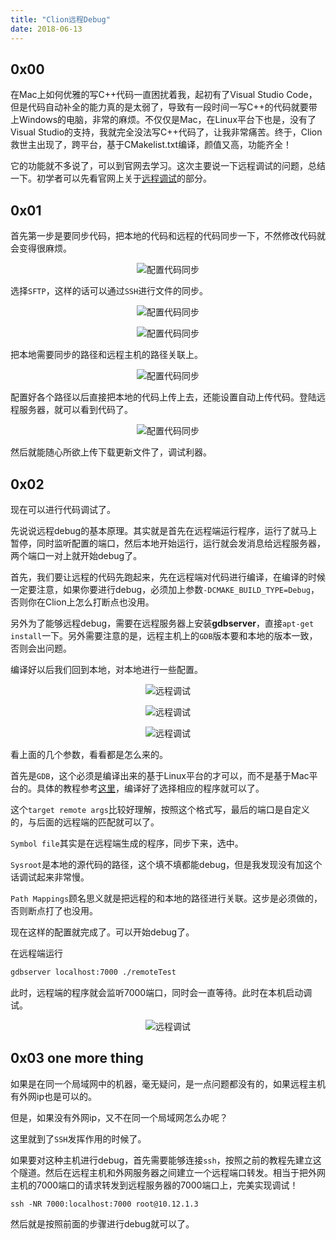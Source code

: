 ```yaml
---
title: "Clion远程Debug"
date: 2018-06-13
---
```


## 0x00
在Mac上如何优雅的写C++代码一直困扰着我，起初有了Visual Studio Code，但是代码自动补全的能力真的是太弱了，导致有一段时间一写C++的代码就要带上Windows的电脑，非常的麻烦。不仅仅是Mac，在Linux平台下也是，没有了Visual Studio的支持，我就完全没法写C++代码了，让我非常痛苦。终于，Clion救世主出现了，跨平台，基于CMakelist.txt编译，颜值又高，功能齐全！

它的功能就不多说了，可以到官网去学习。这次主要说一下远程调试的问题，总结一下。初学者可以先看官网上关于[远程调试](https://www.jetbrains.com/help/clion/run-debug-configuration-remote-gdb.html)的部分。

## 0x01
首先第一步是要同步代码，把本地的代码和远程的代码同步一下，不然修改代码就会变得很麻烦。

<p align="center"><img src="https://joeltsui-blog.oss-cn-hangzhou.aliyuncs.com/deployment1.png" alt="配置代码同步" title style/>
</p>

选择`SFTP`，这样的话可以通过`SSH`进行文件的同步。
<p align="center"><img src="https://joeltsui-blog.oss-cn-hangzhou.aliyuncs.com/deployment2.png" alt="配置代码同步" title style/>
</p>

<p align="center"><img src="https://joeltsui-blog.oss-cn-hangzhou.aliyuncs.com/deployment3.png" alt="配置代码同步" title style/>
</p>

把本地需要同步的路径和远程主机的路径关联上。

<p align="center"><img src="https://joeltsui-blog.oss-cn-hangzhou.aliyuncs.com/deployment4.png" alt="配置代码同步" title style/>
</p>

配置好各个路径以后直接把本地的代码上传上去，还能设置自动上传代码。登陆远程服务器，就可以看到代码了。

<p align="center"><img src="https://joeltsui-blog.oss-cn-hangzhou.aliyuncs.com/deployment5.png" alt="配置代码同步" title style/>
</p>

然后就能随心所欲上传下载更新文件了，调试利器。

## 0x02
现在可以进行代码调试了。

先说说远程debug的基本原理。其实就是首先在远程端运行程序，运行了就马上暂停，同时监听配置的端口，然后本地开始运行，运行就会发消息给远程服务器，两个端口一对上就开始debug了。

首先，我们要让远程的代码先跑起来，先在远程端对代码进行编译，在编译的时候一定要注意，如果你要进行debug，必须加上参数`-DCMAKE_BUILD_TYPE=Debug`，否则你在Clion上怎么打断点也没用。

另外为了能够远程debug，需要在远程服务器上安装**gdbserver**，直接`apt-get install`一下。另外需要注意的是，远程主机上的`GDB`版本要和本地的版本一致，否则会出问题。


编译好以后我们回到本地，对本地进行一些配置。

<p align="center"><img src="https://joeltsui-blog.oss-cn-hangzhou.aliyuncs.com/remotedebug1.png" alt="远程调试" title style/>
</p>

<p align="center"><img src="https://joeltsui-blog.oss-cn-hangzhou.aliyuncs.com/remotedebug2.png" alt="远程调试" title style/>
</p>

<p align="center"><img src="https://joeltsui-blog.oss-cn-hangzhou.aliyuncs.com/remotedebug3.png" alt="远程调试" title style/>
</p>


看上面的几个参数，看看都是怎么来的。

首先是`GDB`，这个必须是编译出来的基于Linux平台的才可以，而不是基于Mac平台的。具体的教程参考[这里](https://blog.jetbrains.com/clion/2016/07/clion-2016-2-eap-remote-gdb-debug/)，编译好了选择相应的程序就可以了。

这个`target remote args`比较好理解，按照这个格式写，最后的端口是自定义的，与后面的远程端的匹配就可以了。

`Symbol file`其实是在远程端生成的程序，同步下来，选中。

`Sysroot`是本地的源代码的路径，这个填不填都能debug，但是我发现没有加这个话调试起来非常慢。

`Path Mappings`顾名思义就是把远程的和本地的路径进行关联。这步是必须做的，否则断点打了也没用。

现在这样的配置就完成了。可以开始debug了。

在远程端运行
``` bash
gdbserver localhost:7000 ./remoteTest 
```
此时，远程端的程序就会监听7000端口，同时会一直等待。此时在本机启动调试。

<p align="center"><img src="https://joeltsui-blog.oss-cn-hangzhou.aliyuncs.com/remotedebug4.png" alt="远程调试" title style/>
</p>

## 0x03 one more thing

如果是在同一个局域网中的机器，毫无疑问，是一点问题都没有的，如果远程主机有外网ip也是可以的。

但是，如果没有外网ip，又不在同一个局域网怎么办呢？

这里就到了`SSH`发挥作用的时候了。

如果要对这种主机进行debug，首先需要能够连接`ssh`，按照之前的教程先建立这个隧道。然后在远程主机和外网服务器之间建立一个远程端口转发。相当于把外网主机的7000端口的请求转发到远程服务器的7000端口上，完美实现调试！

`ssh -NR 7000:localhost:7000 root@10.12.1.3`

然后就是按照前面的步骤进行debug就可以了。




